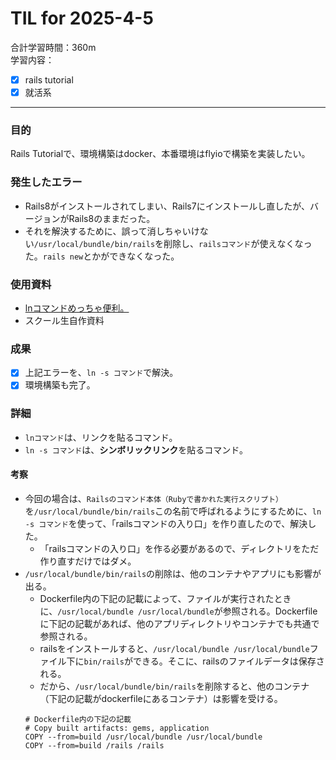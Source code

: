 # TIL for 2025-4-5
合計学習時間：360m<br>
学習内容：<br>
- [x] rails tutorial
- [x] 就活系
---

### 目的
<!-- 目的(〜を知りたい/〜を実装したい) -->
Rails Tutorialで、環境構築はdocker、本番環境はflyioで構築を実装したい。

### 発生したエラー
- Rails8がインストールされてしまい、Rails7にインストールし直したが、バージョンがRails8のままだった。
- それを解決するために、誤って消しちゃいけない`/usr/local/bundle/bin/rails`を削除し、`railsコマンド`が使えなくなった。`rails new`とかができなくなった。

### 使用資料
<!-- 使用資料(教材/書籍/ワークシート/Youtube) -->
- [lnコマンドめっちゃ便利。](https://qiita.com/mitsumizo/items/3c266699d9ca7a712108)
- スクール生自作資料


### 成果
<!-- 成果(できたこと/できなかったこと) -->
- [x] 上記エラーを、`ln -s コマンド`で解決。
- [x] 環境構築も完了。

### 詳細
<!-- 詳細(キーワード/プロセス//具体例を挙げる/今回の課題解決を今後に繋げられる形で記録) -->
- `lnコマンド`は、リンクを貼るコマンド。
- `ln -s コマンド`は、**シンボリックリンク**を貼るコマンド。

#### 考察
- 今回の場合は、`Railsのコマンド本体（Rubyで書かれた実行スクリプト）`を`/usr/local/bundle/bin/rails`この名前で呼ばれるようにするために、`ln -s コマンド`を使って、「railsコマンドの入り口」を作り直したので、解決した。
  - 「railsコマンドの入り口」を作る必要があるので、ディレクトリをただ作り直すだけではダメ。
- `/usr/local/bundle/bin/rails`の削除は、他のコンテナやアプリにも影響が出る。
  - Dockerfile内の下記の記載によって、ファイルが実行されたときに、`/usr/local/bundle /usr/local/bundle`が参照される。Dockerfileに下記の記載があれば、他のアプリディレクトリやコンテナでも共通で参照される。
  - railsをインストールすると、`/usr/local/bundle /usr/local/bundle`ファイル下に`bin/rails`ができる。そこに、railsのファイルデータは保存される。
  - だから、`/usr/local/bundle/bin/rails`を削除すると、他のコンテナ（下記の記載がdockerfileにあるコンテナ）は影響を受ける。
  ```
  # Dockerfile内の下記の記載
  # Copy built artifacts: gems, application
  COPY --from=build /usr/local/bundle /usr/local/bundle
  COPY --from=build /rails /rails
  ```